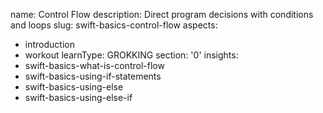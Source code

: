 name: Control Flow
description: Direct program decisions with conditions and loops
slug: swift-basics-control-flow
aspects:
  - introduction
  - workout
learnType: GROKKING
section: '0'
insights:
  - swift-basics-what-is-control-flow
  - swift-basics-using-if-statements
  - swift-basics-using-else
  - swift-basics-using-else-if

